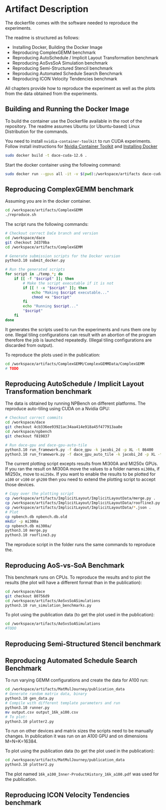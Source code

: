 # Artifact Description

The dockerfile comes with the software needed to reproduce the experiments.

The readme is structured as follows:

+ Installing Docker, Building the Docker Image
+ Reproducing ComplexGEMM benchmark
+ Reproducing AutoSchedule / Implicit Layout Transformation benchmark
+ Reproducing AoSvsSoA Simulation benchmark
+ Reproducing Semi-Structured Stencil benchmark
+ Reproducing Automated Schedule Search Benchmark
+ Reproducing ICON Velocity Tendencies benchmark

All chapters provide how to reproduce the experiment as well as the plots from the data obtained from the experiments.

## Building and Running the Docker Image

To build the container use the Dockerfile available in the root of the repository. The readme assumes Ubuntu (or Ubuntu-based) Linux Distribution for the commands.

You need to install `nvidia-container-toolkit` to run CUDA experiments. Follow install instructions for [Nvidia Container Toolkit](https://docs.nvidia.com/datacenter/cloud-native/container-toolkit/latest/install-guide.html) and [Installing Docker](https://docs.docker.com/engine/install/ubuntu/)

```bash
sudo docker build -t dace-cuda-12.6 .
```

Start the docker container using the following command:
```bash
sudo docker run --gpus all -it -v $(pwd):/workspace/artifacts dace-cuda-12.6
```

## Reproducing ComplexGEMM benchmark

Assuming you are in the docker container.

```bash
cd /workspace/artifacts/ComplexGEMM
./reproduce.sh
```

The script runs the following commands:
```bash
# Checkout correct DaCe branch and version
cd /workspace/dace
git checkout 2d370ba
cd /workspace/artifacts/ComplexGEMM

# Generate submission scripts for the Docker version
python3.10 submit_docker.py

# Run the generated scripts
for script in ./temp_*; do
    if [[ -f "$script" ]]; then
        # Make the script executable if it is not
        if [[ ! -x "$script" ]]; then
            echo "Making $script executable..."
            chmod +x "$script"
        fi
        echo "Running $script..."
        "$script"
    fi
done
```

It generates the scripts used to run the experiments and runs them one by one. Illegal tiling configurations can result with an abortion of the program therefore the job is launched repeatedly. (Illegal tiling configurations are discarded from output).

To reproduce the plots used in the publication:
```bash
cd /workspace/artifacts/ComplexGEMM/ComplexGEMMData/ComplexGEMM
# TODO
```

## Reproducing AutoSchedule / Implicit Layout Transformation benchmark

The data is obtained by running NPBench on different platforms. The reproduce auto-tiling using CUDA on a Nvidia GPU:

```bash
# Checkout correct commits
cd /workspace/dace
git checkout 4cb336ee93921ac34aa414e918a45f477913aa8e
cd /workspace/npbench
git checkout f819837

# Run dace-gpu and dace-gpu-auto-tile
python3.10 run_framework.py -f dace_gpu -k jacobi_2d -p XL -t 86400
python3.10 run_framework.py -f dace_gpu_auto_tile -k jacobi_2d -p XL -t 86400
```

The current plotting script excepts results from MI300A and MI250x GPUs.
If you ran the result on MI300A move the values to a folder names `mi300a`, if MI250x,
move to `mi250x`. If you want to enable the results to be plotted for `a100` or `v100` or `gh200`
then you need to extend the plotting script to accept those devices.
```bash
# Copy over the plotting script
cp /workspace/artifacts/ImplicitLayout/ImplicitLayoutData/merge.py .
cp /workspace/artifacts/ImplicitLayout/ImplicitLayoutData/roofline3.py .
cp /workspace/artifacts/ImplicitLayout/ImplicitLayoutData/*.json .
# Plot
cp npbench.db npbench.db.old
mkdir -p mi300a
cp npbench.db mi300a/
python3.10 merge.py
python3.10 roofline3.py
```

The reproduce script in the folder runs the same commands to reproduce the.

## Reproducing AoS-vs-SoA Benchmark

This benchmark runs on CPUs. To reproduce the results and to plot the results (the plot will have a different format than in the publication):

```bash
cd /workspace/dace
git checkout 80756d9
cd /workspace/artifacts/AoSvsSoASimulations
python3.10 run_simulation_benchmarks.py
```

To plot using the publication data (to get the plot used in the publication):
```bash
cd /workspace/artifacts/AoSvsSoASimulations
#TODO
```

## Reproducing Semi-Structured Stencil benchmark

## Reproducing Automated Schedule Search Benchmark

To run varying GEMM configurations and create the data for A100 run:
```bash
cd /workspace/artifacts/MatMulJourney/publication_data
# Generate random matrix data, binary
python3.10 gen_data.py
# Compile with different template parameters and run
python3.10 runner.py
mv output.csv output_16k_a100.csv
# To plot:
python3.10 plotter2.py
```

To run on other devices and matrix sizes the scripts need to be manually changes.
In publication it was run on an A100 GPU and on dimensions M=N=K=16384.

To plot using the publication data (to get the plot used in the publication):
```bash
cd /workspace/artifacts/MatMulJourney/publication_data
python3.10 plotter2.py
```

The plot named `16k_a100_Inner-ProductHistory_16k_a100.pdf` was used for the publication.

## Reproducing ICON Velocity Tendencies benchmark